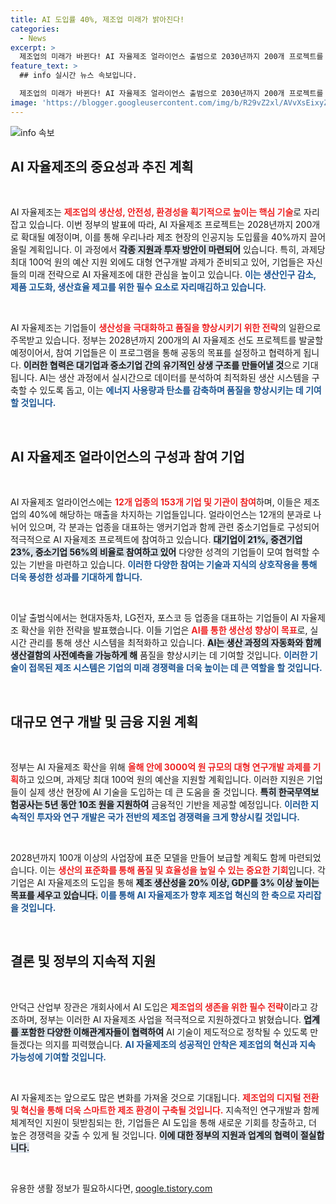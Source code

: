 ```yaml
---
title: AI 도입률 40%, 제조업 미래가 밝아진다!
categories:
  - News
excerpt: >
  제조업의 미래가 바뀐다! AI 자율제조 얼라이언스 출범으로 2030년까지 200개 프로젝트를 통해 AI 도입률을 40%로 끌어올리겠다는 계획이 발표됐다. 생존을 위한 필수 전략으로 떠오른 AI, 제조업 혁신의 대전환점이 시작된다!
feature_text: >
  ## info 실시간 뉴스 속보입니다.

  제조업의 미래가 바뀐다! AI 자율제조 얼라이언스 출범으로 2030년까지 200개 프로젝트를 통해 AI 도입률을 40%로 끌어올리겠다는 계획이 발표됐다. 생존을 위한 필수 전략으로 떠오른 AI, 제조업 혁신의 대전환점이 시작된다!
image: 'https://blogger.googleusercontent.com/img/b/R29vZ2xl/AVvXsEixyZcFfHzMRdzZMjFBmAUKJYCLCGyLL1o632UiGVXcaFdKo_bkvkuCioo0uUKlGfBVcT3P84aROyZIXSBEx3Aw5nCQ3pTgDom1WDC4m8eifvWiAmWEEVb4x6G_l8C0QH225ldMjyaFvpxGEBGNO37VmDTDMHGhJPq73UglMfDca1-0aw/s1600/blogspot.png'
---
```


<p><img src="https://blogger.googleusercontent.com/img/b/R29vZ2xl/AVvXsEixyZcFfHzMRdzZMjFBmAUKJYCLCGyLL1o632UiGVXcaFdKo_bkvkuCioo0uUKlGfBVcT3P84aROyZIXSBEx3Aw5nCQ3pTgDom1WDC4m8eifvWiAmWEEVb4x6G_l8C0QH225ldMjyaFvpxGEBGNO37VmDTDMHGhJPq73UglMfDca1-0aw/s1600/blogspot.png" alt="info 속보" /></p>

<h2 data-ke-size="size26">AI 자율제조의 중요성과 추진 계획</h2>

<p data-ke-size="size16">&nbsp;</p>

<p>AI 자율제조는 <b><span style="color: #ee2323;">제조업의 생산성, 안전성, 환경성을 획기적으로 높이는 핵심 기술</span></b>로 자리잡고 있습니다. 이번 정부의 발표에 따라, AI 자율제조 프로젝트는 2028년까지 200개로 확대될 예정이며, 이를 통해 우리나라 제조 현장의 인공지능 도입률을 40%까지 끌어올릴 계획입니다. 이 과정에서 <b><span style="background-color: #21538527;">각종 지원과 투자 방안이 마련되어</span></b> 있습니다. 특히, 과제당 최대 100억 원의 예산 지원 외에도 대형 연구개발 과제가 준비되고 있어, 기업들은 자신들의 미래 전략으로 AI 자율제조에 대한 관심을 높이고 있습니다. <b><span style="color: #1a5490;">이는 생산인구 감소, 제품 고도화, 생산효율 제고를 위한 필수 요소로 자리매김하고 있습니다.</span></b></p>

<p data-ke-size="size16">&nbsp;</p>

<p>AI 자율제조는 기업들이 <b><span style="color: #ee2323;">생산성을 극대화하고 품질을 향상시키기 위한 전략</span></b>의 일환으로 주목받고 있습니다. 정부는 2028년까지 200개의 AI 자율제조 선도 프로젝트를 발굴할 예정이어서, 참여 기업들은 이 프로그램을 통해 공동의 목표를 설정하고 협력하게 됩니다. <b><span style="background-color: #21538527;">이러한 협력은 대기업과 중소기업 간의 유기적인 상생 구조를 만들어낼 것</span></b>으로 기대됩니다. AI는 생산 과정에서 실시간으로 데이터를 분석하여 최적화된 생산 시스템을 구축할 수 있도록 돕고, 이는 <b><span style="color: #1a5490;">에너지 사용량과 탄소를 감축하며 품질을 향상시키는 데 기여할 것입니다.</span></b></p>

<p data-ke-size="size16">&nbsp;</p>

<h2 data-ke-size="size26">AI 자율제조 얼라이언스의 구성과 참여 기업</h2>

<p data-ke-size="size16">&nbsp;</p>

<p>AI 자율제조 얼라이언스에는 <b><span style="color: #ee2323;">12개 업종의 153개 기업 및 기관이 참여</span></b>하며, 이들은 제조업의 40%에 해당하는 매출을 차지하는 기업들입니다. 얼라이언스는 12개의 분과로 나뉘어 있으며, 각 분과는 업종을 대표하는 앵커기업과 함께 관련 중소기업들로 구성되어 적극적으로 AI 자율제조 프로젝트에 참여하고 있습니다. <b><span style="background-color: #21538527;">대기업이 21%, 중견기업 23%, 중소기업 56%의 비율로 참여하고 있어</span></b> 다양한 성격의 기업들이 모여 협력할 수 있는 기반을 마련하고 있습니다. <b><span style="color: #1a5490;">이러한 다양한 참여는 기술과 지식의 상호작용을 통해 더욱 풍성한 성과를 기대하게 합니다.</span></b></p>

<p data-ke-size="size16">&nbsp;</p>

<p>이날 출범식에서는 현대자동차, LG전자, 포스코 등 업종을 대표하는 기업들이 AI 자율제조 확산을 위한 전략을 발표했습니다. 이들 기업은 <b><span style="color: #ee2323;">AI를 통한 생산성 향상이 목표</span></b>로, 실시간 관리를 통해 생산 시스템을 최적화하고 있습니다. <b><span style="background-color: #21538527;">AI는 생산 과정의 자동화와 함께 생산결함의 사전예측을 가능하게 해</span></b> 품질을 향상시키는 데 기여할 것입니다. <b><span style="color: #1a5490;">이러한 기술이 접목된 제조 시스템은 기업의 미래 경쟁력을 더욱 높이는 데 큰 역할을 할 것입니다.</span></b></p>

<p data-ke-size="size16">&nbsp;</p>

<h2 data-ke-size="size26">대규모 연구 개발 및 금융 지원 계획</h2>

<p data-ke-size="size16">&nbsp;</p>

<p>정부는 AI 자율제조 확산을 위해 <b><span style="color: #ee2323;">올해 안에 3000억 원 규모의 대형 연구개발 과제를 기획</span></b>하고 있으며, 과제당 최대 100억 원의 예산을 지원할 계획입니다. 이러한 지원은 기업들이 실제 생산 현장에 AI 기술을 도입하는 데 큰 도움을 줄 것입니다. <b><span style="background-color: #21538527;">특히 한국무역보험공사는 5년 동안 10조 원을 지원하여</span></b> 금융적인 기반을 제공할 예정입니다. <b><span style="color: #1a5490;">이러한 지속적인 투자와 연구 개발은 국가 전반의 제조업 경쟁력을 크게 향상시킬 것입니다.</span></b></p>

<p data-ke-size="size16">&nbsp;</p>

<p>2028년까지 100개 이상의 사업장에 표준 모델을 만들어 보급할 계획도 함께 마련되었습니다. 이는 <b><span style="color: #ee2323;">생산의 표준화를 통해 품질 및 효율성을 높일 수 있는 중요한 기회</span></b>입니다. 각 기업은 AI 자율제조의 도입을 통해 <b><span style="background-color: #21538527;">제조 생산성을 20% 이상, GDP를 3% 이상 높이는 목표를 세우고 있습니다.</span></b> <b><span style="color: #1a5490;">이를 통해 AI 자율제조가 향후 제조업 혁신의 한 축으로 자리잡을 것입니다.</span></b></p>

<p data-ke-size="size16">&nbsp;</p>

<h2 data-ke-size="size26">결론 및 정부의 지속적 지원</h2>

<p data-ke-size="size16">&nbsp;</p>

<p>안덕근 산업부 장관은 개회사에서 AI 도입은 <b><span style="color: #ee2323;">제조업의 생존을 위한 필수 전략</span></b>이라고 강조하며, 정부는 이러한 AI 자율제조 사업을 적극적으로 지원하겠다고 밝혔습니다. <b><span style="background-color: #21538527;">업계를 포함한 다양한 이해관계자들이 협력하여</span></b> AI 기술이 제도적으로 정착될 수 있도록 만들겠다는 의지를 피력했습니다. <b><span style="color: #1a5490;">AI 자율제조의 성공적인 안착은 제조업의 혁신과 지속 가능성에 기여할 것입니다.</span></b></p>

<p data-ke-size="size16">&nbsp;</p>

<p>AI 자율제조는 앞으로도 많은 변화를 가져올 것으로 기대됩니다. <b><span style="color: #ee2323;">제조업의 디지털 전환 및 혁신을 통해 더욱 스마트한 제조 환경이 구축될 것입니다.</span></b> 지속적인 연구개발과 함께 체계적인 지원이 뒷받침되는 한, 기업들은 AI 도입을 통해 새로운 기회를 창출하고, 더 높은 경쟁력을 갖출 수 있게 될 것입니다. <b><span style="background-color: #21538527;">이에 대한 정부의 지원과 업계의 협력이 절실합니다.</span></b></p>

<p data-ke-size="size16">&nbsp;</p>
유용한 생활 정보가 필요하시다면, <a href="https://qoogle.tistory.com" rel="dofollow">qoogle.tistory.com</a>


